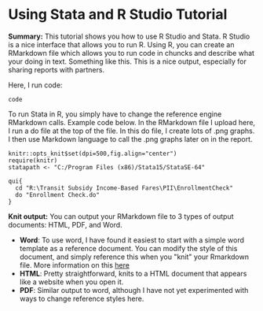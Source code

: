 # Using Stata and R Studio Tutorial

**Summary:** This tutorial shows you how to use R Studio and Stata. R Studio is a nice interface that allows you to run R. Using R, you can create an RMarkdown file which allows you to run code in chuncks and describe what your doing in text. Something like this. This is a nice output, especially for sharing reports with partners.

Here, I run code:
```
code 
```

To run Stata in R, you simply have to change the reference engine RMarkdown calls. Example code below. In the RMarkdown file I upload here, I run a do file at the top of the file. In this do file, I create lots of .png graphs. I then use Markdown language to call the .png graphs later on in the report. 

```{r setup, include=FALSE}
knitr::opts_knit$set(dpi=500,fig.align="center")
require(knitr)
statapath <- "C:/Program Files (x86)/Stata15/StataSE-64"
```


```{stata,engine.path=statapath, comment == "", echo = FALSE, collectcode = TRUE, results="hide"}
qui{
  cd "R:\Transit Subsidy Income-Based Fares\PII\EnrollmentCheck"
  do "Enrollment Check.do"
}
```

**Knit output:** You can output your RMarkdown file to 3 types of output documents: HTML, PDF, and Word. 
- **Word**: To use word, I have found it easiest to start with a simple word template as a reference document. You can modify the style of this document, and simply reference this when you "knit" your Rmarkdown file. More information on this [here](https://rmarkdown.rstudio.com/articles_docx.html)  
- **HTML**: Pretty straightforward, knits to a HTML document that appears like a website when you open it. 
- **PDF**: Similar output to word, although I have not yet experimented with ways to change reference styles here.

